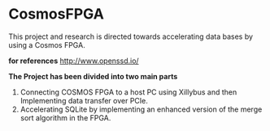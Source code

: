 # CosmosFPGA
This project and research is directed towards accelerating data bases by using a Cosmos FPGA.

__for references__ http://www.openssd.io/


__The Project has been divided into two main parts__
1) Connecting COSMOS FPGA to a host PC using Xillybus and then Implementing data transfer over PCIe.
2) Accelerating SQLite by implementing an enhanced version of the merge sort algorithm in the FPGA.


